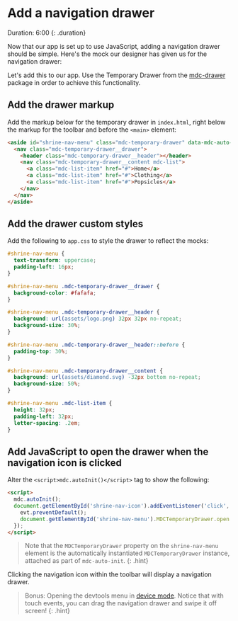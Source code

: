 <!--docs:
title: "4. Add a navigation drawer"
layout: landing
section: codelab
path: /codelab/4-navigation/
-->

<link rel="stylesheet" href="css/codelab.css" />

# Add a navigation drawer

Duration: 6:00
{: .duration}

Now that our app is set up to use JavaScript, adding a navigation drawer should be simple. Here's the mock our designer has given us for the navigation drawer:

Let's add this to our app. Use the Temporary Drawer from the [mdc-drawer](https://github.com/material-components/material-components-web/tree/master/packages/mdc-drawer) package in order to achieve this functionality.

## Add the drawer markup

Add the markup below for the temporary drawer in `index.html`, right below the markup for the toolbar and before the `<main>` element:

```html
<aside id="shrine-nav-menu" class="mdc-temporary-drawer" data-mdc-auto-init="MDCTemporaryDrawer">
  <nav class="mdc-temporary-drawer__drawer">
    <header class="mdc-temporary-drawer__header"></header>
    <nav class="mdc-temporary-drawer__content mdc-list">
      <a class="mdc-list-item" href="#">Home</a>
      <a class="mdc-list-item" href="#">Clothing</a>
      <a class="mdc-list-item" href="#">Popsicles</a>
    </nav>
  </nav>
</aside>
```

## Add the drawer custom styles

Add the following to `app.css` to style the drawer to reflect the mocks:

```css
#shrine-nav-menu {
  text-transform: uppercase;
  padding-left: 16px;
}

#shrine-nav-menu .mdc-temporary-drawer__drawer {
  background-color: #fafafa;
}

#shrine-nav-menu .mdc-temporary-drawer__header {
  background: url(assets/logo.png) 32px 32px no-repeat;
  background-size: 30%;
}

#shrine-nav-menu .mdc-temporary-drawer__header::before {
  padding-top: 30%;
}

#shrine-nav-menu .mdc-temporary-drawer__content {
  background: url(assets/diamond.svg) -32px bottom no-repeat;
  background-size: 50%;
}

#shrine-nav-menu .mdc-list-item {
  height: 32px;
  padding-left: 32px;
  letter-spacing: .2em;
}
```

## Add JavaScript to open the drawer when the navigation icon is clicked

Alter the `<script>mdc.autoInit()</script>` tag to show the following:

```html
<script>
  mdc.autoInit();
  document.getElementById('shrine-nav-icon').addEventListener('click', function(evt) {
    evt.preventDefault();
    document.getElementById('shrine-nav-menu').MDCTemporaryDrawer.open = true;
  });
</script>
```

> Note that the `MDCTemporaryDrawer` property on the `shrine-nav-menu` element is the automatically instantiated `MDCTemporaryDrawer` instance, attached as part of `mdc-auto-init`.
{: .hint}

Clicking the navigation icon within the toolbar will display a navigation drawer.

> Bonus: Opening the devtools menu in [device mode](https://developers.google.com/web/tools/chrome-devtools/device-mode/). Notice that with touch events, you can drag the navigation drawer and swipe it off screen!
{: .hint}
